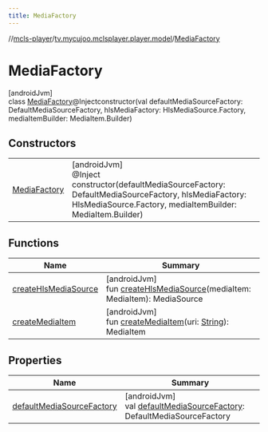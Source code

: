 ```yaml
---
title: MediaFactory
---
```

//[mcls-player](../../../index.html)/[tv.mycujoo.mclsplayer.player.model](../index.html)/[MediaFactory](index.html)



# MediaFactory



[androidJvm]\
class [MediaFactory](index.html)@Injectconstructor(val defaultMediaSourceFactory: DefaultMediaSourceFactory, hlsMediaFactory: HlsMediaSource.Factory, mediaItemBuilder: MediaItem.Builder)



## Constructors


| | |
|---|---|
| [MediaFactory](-media-factory.html) | [androidJvm]<br>@Inject<br>constructor(defaultMediaSourceFactory: DefaultMediaSourceFactory, hlsMediaFactory: HlsMediaSource.Factory, mediaItemBuilder: MediaItem.Builder) |


## Functions


| Name | Summary |
|---|---|
| [createHlsMediaSource](create-hls-media-source.html) | [androidJvm]<br>fun [createHlsMediaSource](create-hls-media-source.html)(mediaItem: MediaItem): MediaSource |
| [createMediaItem](create-media-item.html) | [androidJvm]<br>fun [createMediaItem](create-media-item.html)(uri: [String](https://kotlinlang.org/api/latest/jvm/stdlib/kotlin/-string/index.html)): MediaItem |


## Properties


| Name | Summary |
|---|---|
| [defaultMediaSourceFactory](default-media-source-factory.html) | [androidJvm]<br>val [defaultMediaSourceFactory](default-media-source-factory.html): DefaultMediaSourceFactory |

